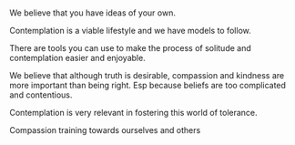 # 

We believe that you have ideas of your own.

Contemplation is a viable lifestyle and we have models to follow.

There are tools you can use to make the process of solitude and contemplation easier and enjoyable.

We believe that although truth is desirable, compassion and kindness are more important than being right. Esp because beliefs are too complicated and contentious.

Contemplation is very relevant in fostering this world of tolerance.

Compassion training towards ourselves and others

